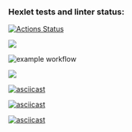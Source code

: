 ### Hexlet tests and linter status:
[![Actions Status](https://github.com/LenaVolkova/python-project-lvl1/workflows/hexlet-check/badge.svg)](https://github.com/LenaVolkova/python-project-lvl1/actions)

<a href="https://codeclimate.com/github/codeclimate/codeclimate/maintainability"><img src="https://api.codeclimate.com/v1/badges/a99a88d28ad37a79dbf6/maintainability" /></a>

![example workflow](https://github.com/LenaVolkova/python-project-lvl1/actions/workflows/linter-check.yml/badge.svg)

<a href="https://asciinema.org/a/ha7XUGyJGkRdVxbmtmRcl6gjd" target="_blank"><img src="https://asciinema.org/a/ha7XUGyJGkRdVxbmtmRcl6gjd.svg" /></a>

[![asciicast](https://asciinema.org/a/kENFxIRxZbssrBUWfvh8LIYGQ.svg)](https://asciinema.org/a/kENFxIRxZbssrBUWfvh8LIYGQ)

[![asciicast](https://asciinema.org/a/ymC8A76x3sVxHTtOadnse3aid.svg)](https://asciinema.org/a/ymC8A76x3sVxHTtOadnse3aid)

[![asciicast](https://asciinema.org/a/MKWnBrmcTj2zPpx9Za2TCySsv.svg)](https://asciinema.org/a/MKWnBrmcTj2zPpx9Za2TCySsv)